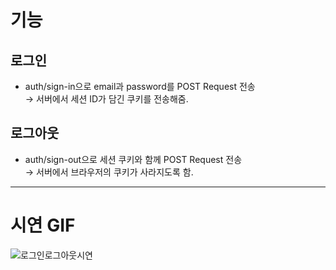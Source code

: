 # 기능
## 로그인
- auth/sign-in으로 email과 password를 POST Request 전송<br>
→ 서버에서 세션 ID가 담긴 쿠키를 전송해줌.
## 로그아웃
- auth/sign-out으로 세션 쿠키와 함께 POST Request 전송<br>
→ 서버에서 브라우저의 쿠키가 사라지도록 함.

---------

# 시연 GIF

![로그인로그아웃시연](https://github.com/user-attachments/assets/7eb0b865-6f54-4547-9e4e-f6091a082721)